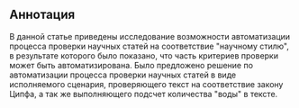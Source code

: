 ## Аннотация

В данной статье приведены исследование возможности автоматизации процесса проверки научных статей на соответствие "научному стилю", в результате которого было показано, что часть критериев проверки может быть автоматизирована. Было предложено решение по автоматизации процесса проверки научных статей в виде исполняемого сценария, проверяющего текст на соответствие закону Ципфа, а так же выполняющего подсчет количества "воды" в тексте.